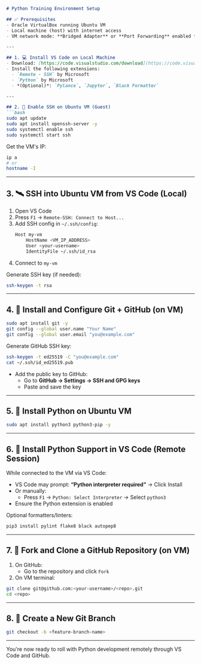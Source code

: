 ```markdown
# Python Training Environment Setup

## ✅ Prerequisites
- Oracle VirtualBox running Ubuntu VM  
- Local machine (host) with internet access  
- VM network mode: **Bridged Adapter** or **Port Forwarding** enabled for SSH access  

---

## 1. 💻 Install VS Code on Local Machine
- Download: [https://code.visualstudio.com/download](https://code.visualstudio.com/download)  
- Install the following extensions:
  - `Remote - SSH` by Microsoft  
  - `Python` by Microsoft  
  - *(Optional)*: `Pylance`, `Jupyter`, `Black Formatter`

---

## 2. 🔐 Enable SSH on Ubuntu VM (Guest)
```bash
sudo apt update
sudo apt install openssh-server -y
sudo systemctl enable ssh
sudo systemctl start ssh
```

Get the VM's IP:
```bash
ip a
# or
hostname -I
```

---

## 3. 🛰️ SSH into Ubuntu VM from VS Code (Local)
1. Open VS Code  
2. Press `F1` → `Remote-SSH: Connect to Host...`  
3. Add SSH config in `~/.ssh/config`:
   ```bash
   Host my-vm
       HostName <VM_IP_ADDRESS>
       User <your-username>
       IdentityFile ~/.ssh/id_rsa
   ```
4. Connect to `my-vm`

Generate SSH key (if needed):
```bash
ssh-keygen -t rsa
```

---

## 4. 🧰 Install and Configure Git + GitHub (on VM)
```bash
sudo apt install git -y
git config --global user.name "Your Name"
git config --global user.email "you@example.com"
```

Generate GitHub SSH key:
```bash
ssh-keygen -t ed25519 -C "you@example.com"
cat ~/.ssh/id_ed25519.pub
```

- Add the public key to GitHub:  
  - Go to **GitHub → Settings → SSH and GPG keys**
  - Paste and save the key

---

## 5. 🐍 Install Python on Ubuntu VM
```bash
sudo apt install python3 python3-pip -y
```

---

## 6. 🧩 Install Python Support in VS Code (Remote Session)
While connected to the VM via VS Code:

- VS Code may prompt: **“Python interpreter required”** → Click Install  
- Or manually:
  - Press `F1` → `Python: Select Interpreter` → Select `python3`
- Ensure the Python extension is enabled  

Optional formatters/linters:
```bash
pip3 install pylint flake8 black autopep8
```

---

## 7. 🔄 Fork and Clone a GitHub Repository (on VM)
1. On GitHub:
   - Go to the repository and click `Fork`
2. On VM terminal:
```bash
git clone git@github.com:<your-username>/<repo>.git
cd <repo>
```

---

## 8. 🌿 Create a New Git Branch
```bash
git checkout -b <feature-branch-name>
```

---

You're now ready to roll with Python development remotely through VS Code and GitHub.
```
